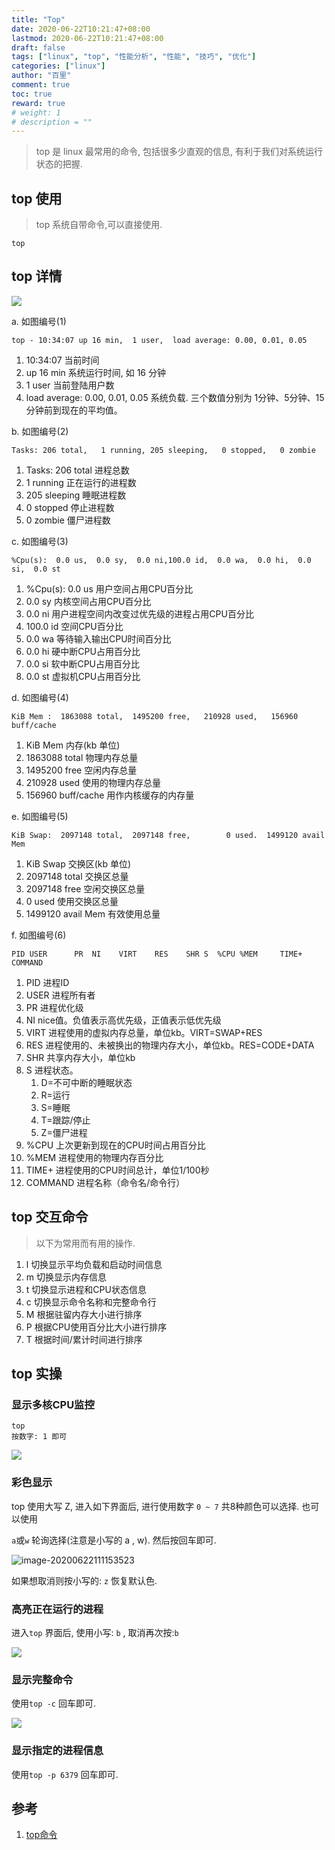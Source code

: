 ```yaml
---
title: "Top"
date: 2020-06-22T10:21:47+08:00
lastmod: 2020-06-22T10:21:47+08:00
draft: false
tags: ["linux", "top", "性能分析", "性能", "技巧", "优化"]
categories: ["linux"]
author: "百里"
comment: true
toc: true
reward: true
# weight: 1
# description = ""
---
```


> top 是 linux 最常用的命令, 包括很多少直观的信息, 有利于我们对系统运行状态的把握.

## top 使用

> top 系统自带命令,可以直接使用.

```
top 
```

## top 详情

![](http://img.sgfoot.com/b/20200622103249.png?imageslim)

a. 如图编号(1) 
```
top - 10:34:07 up 16 min,  1 user,  load average: 0.00, 0.01, 0.05
```

1. 10:34:07 当前时间
2. up 16 min 系统运行时间, 如 16 分钟
3. 1 user 当前登陆用户数
4. load average: 0.00, 0.01, 0.05 系统负载. 三个数值分别为 1分钟、5分钟、15分钟前到现在的平均值。

b. 如图编号(2)

```
Tasks: 206 total,   1 running, 205 sleeping,   0 stopped,   0 zombie
```

1. Tasks: 206 total 进程总数
2. 1 running 正在运行的进程数
3. 205 sleeping 睡眠进程数
4. 0 stopped 停止进程数
5. 0 zombie 僵尸进程数

c. 如图编号(3)

```
%Cpu(s):  0.0 us,  0.0 sy,  0.0 ni,100.0 id,  0.0 wa,  0.0 hi,  0.0 si,  0.0 st
```

1. %Cpu(s):  0.0 us 用户空间占用CPU百分比
2. 0.0 sy 内核空间占用CPU百分比
3. 0.0 ni 用户进程空间内改变过优先级的进程占用CPU百分比
4. 100.0 id 空间CPU百分比
5.  0.0 wa 等待输入输出CPU时间百分比
6. 0.0 hi 硬中断CPU占用百分比
7. 0.0 si 软中断CPU占用百分比
8. 0.0 st 虚拟机CPU占用百分比

d. 如图编号(4)

```
KiB Mem :  1863088 total,  1495200 free,   210928 used,   156960 buff/cache
```

1. KiB Mem 内存(kb 单位)
2. 1863088 total 物理内存总量
3. 1495200 free 空闲内存总量
4. 210928 used  使用的物理内存总量
5. 156960 buff/cache 用作内核缓存的内存量

e. 如图编号(5)

```
KiB Swap:  2097148 total,  2097148 free,        0 used.  1499120 avail Mem
```

1. KiB Swap 交换区(kb 单位)
2. 2097148 total 交换区总量
3. 2097148 free 空闲交换区总量
4. 0 used 使用交换区总量
5. 1499120 avail Mem 有效使用总量

f. 如图编号(6)

```
PID USER      PR  NI    VIRT    RES    SHR S  %CPU %MEM     TIME+ COMMAND
```

1. PID 进程ID
2. USER 进程所有者
3. PR 进程优化级
4. NI nice值。负值表示高优先级，正值表示低优先级
5. VIRT 进程使用的虚拟内存总量，单位kb。VIRT=SWAP+RES
6. RES 进程使用的、未被换出的物理内存大小，单位kb。RES=CODE+DATA
7. SHR 共享内存大小，单位kb
8. S  进程状态。
   1. D=不可中断的睡眠状态 
   2. R=运行 
   3. S=睡眠 
   4. T=跟踪/停止 
   5. Z=僵尸进程
9. %CPU 上次更新到现在的CPU时间占用百分比
10. %MEM 进程使用的物理内存百分比
11. TIME+ 进程使用的CPU时间总计，单位1/100秒
12. COMMAND 进程名称（命令名/命令行）

## top 交互命令

> 以下为常用而有用的操作.

1. l 切换显示平均负载和启动时间信息
2. m 切换显示内存信息
3. t 切换显示进程和CPU状态信息
4. c 切换显示命令名称和完整命令行
5. M 根据驻留内存大小进行排序
6. P 根据CPU使用百分比大小进行排序
7. T 根据时间/累计时间进行排序

## top 实操

### 显示多核CPU监控

```
top 
按数字: 1 即可
```

![](http://img.sgfoot.com/b/20200622110832.png?imageslim)

### 彩色显示
top 使用大写 Z, 进入如下界面后, 进行使用数字 `0 ~ 7` 共8种颜色可以选择. 也可以使用

`a`或`w` 轮询选择(注意是小写的 a , w). 然后按回车即可.

![image-20200622111153523](http://img.sgfoot.com/b/20200622111154.png?imageslim)

如果想取消则按小写的: `z` 恢复默认色.

### 高亮正在运行的进程

进入`top` 界面后, 使用小写: `b` , 取消再次按:`b`

![](http://img.sgfoot.com/b/20200622111746.png?imageslim) 

### 显示完整命令

使用`top -c` 回车即可.

![](http://img.sgfoot.com/b/20200622111956.png?imageslim)

### **显示指定的进程信息**

使用`top -p 6379` 回车即可.



## 参考

1. [top命令](https://man.linuxde.net/top)
